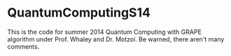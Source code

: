 QuantumComputingS14
===================

This is the code for summer 2014 Quantum Computing with GRAPE algorithm under Prof. Whaley and Dr. Motzoi. Be warned, there aren't many comments. 
